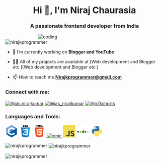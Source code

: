 <h1 align="center">Hi 👋, I'm Niraj Chaurasia</h1>
<h3 align="center">A passionate frontend developer from India</h3>
<img align="right" alt="coding" width="400" src="https://user-

images.githubusercontent.com/55389276/140866485-8fb1c876-9a8f-4d6a-98dc-08c4981eaf70.gif">
<p align="left"> <img src="https://komarev.com/ghpvc/?username=nirajkprogrammer&label=Profile%20views&color=0e75b6&style=flat" alt="nirajkprogrammer" /> </p>

- 🔭 I’m currently working on **Blogger and YouTube**

- 👨‍💻 All of my projects are available at [Web development and Blogger etc.](Web development and Blogger etc.)

- 📫 How to reach me **Nirajkprogrammer@gmail.com**

<h3 align="left">Connect with me:</h3>
<p align="left">
<a href="https://fb.com/@ias.nirajkumar" target="blank"><img align="center" src="https://raw.githubusercontent.com/rahuldkjain/github-profile-readme-generator/master/src/images/icons/Social/facebook.svg" alt="@ias.nirajkumar" height="30" width="40" /></a>
<a href="https://instagram.com/@ias_nirajkumar" target="blank"><img align="center" src="https://raw.githubusercontent.com/rahuldkjain/github-profile-readme-generator/master/src/images/icons/Social/instagram.svg" alt="@ias_nirajkumar" height="30" width="40" /></a>
<a href="https://www.youtube.com/c/@n7kshorts" target="blank"><img align="center" src="https://raw.githubusercontent.com/rahuldkjain/github-profile-readme-generator/master/src/images/icons/Social/youtube.svg" alt="@n7kshorts" height="30" width="40" /></a>
</p>

<h3 align="left">Languages and Tools:</h3>
<p align="left"> <a href="https://www.cprogramming.com/" target="_blank" rel="noreferrer"> <img src="https://raw.githubusercontent.com/devicons/devicon/master/icons/c/c-original.svg" alt="c" width="40" height="40"/> </a> <a href="https://www.w3schools.com/css/" target="_blank" rel="noreferrer"> <img src="https://raw.githubusercontent.com/devicons/devicon/master/icons/css3/css3-original-wordmark.svg" alt="css3" width="40" height="40"/> </a> <a href="https://www.w3.org/html/" target="_blank" rel="noreferrer"> <img src="https://raw.githubusercontent.com/devicons/devicon/master/icons/html5/html5-original-wordmark.svg" alt="html5" width="40" height="40"/> </a> <a href="https://ionicframework.com" target="_blank" rel="noreferrer"> <img src="https://upload.wikimedia.org/wikipedia/commons/d/d1/Ionic_Logo.svg" alt="ionic" width="40" height="40"/> </a> <a href="https://developer.mozilla.org/en-US/docs/Web/JavaScript" target="_blank" rel="noreferrer"> <img src="https://raw.githubusercontent.com/devicons/devicon/master/icons/javascript/javascript-original.svg" alt="javascript" width="40" height="40"/> </a> <a href="https://nodejs.org" target="_blank" rel="noreferrer"> <img src="https://raw.githubusercontent.com/devicons/devicon/master/icons/nodejs/nodejs-original-wordmark.svg" alt="nodejs" width="40" height="40"/> </a> <a href="https://www.python.org" target="_blank" rel="noreferrer"> <img src="https://raw.githubusercontent.com/devicons/devicon/master/icons/python/python-original.svg" alt="python" width="40" height="40"/> </a> </p>

<p><img align="left" src="https://github-readme-stats.vercel.app/api/top-langs?username=nirajkprogrammer&show_icons=true&locale=en&layout=compact" alt="nirajkprogrammer" /></p>

<p>&nbsp;<img align="center" src="https://github-readme-stats.vercel.app/api?username=nirajkprogrammer&show_icons=true&locale=en" alt="nirajkprogrammer" /></p>

<p><img align="center" src="https://github-readme-streak-stats.herokuapp.com/?user=nirajkprogrammer&" alt="nirajkprogrammer" /></p>
